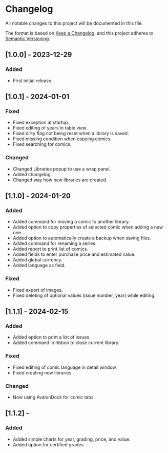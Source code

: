 # Changelog

All notable changes to this project will be documented in this file.

The format is based on [Keep a Changelog](https://keepachangelog.com/en/1.0.0/),
and this project adheres to [Semantic Versioning](https://semver.org/spec/v2.0.0.html).

## [1.0.0] - 2023-12-29

### Added

- First initial release.

## [1.0.1] - 2024-01-01

### Fixed

- Fixed exception at startup.
- Fixed editing of years in table view.
- Fixed dirty flag not being reset when a library is saved.
- Fixed missing condition when copying comics.
- Fixed searching for comics.

### Changed

- Changed Libraries popup to use a wrap panel.
- Added changelog.
- Changed way how new libraries are created.

## [1.1.0] - 2024-01-20

### Added

- Added command for moving a comic to another library.
- Added option to copy properties of selected comic when adding a new one.
- Added option to automatically create a backup when saving files.
- Added command for renaming a series.
- Added report to print list of comics.
- Added fields to enter purchase price and estimated value.
- Added global currency.
- Added language as field.

### Fixed

- Fixed export of images.
- Fixed deleting of optional values (issue number, year) while editing.

## [1.1.1] - 2024-02-15

### Added

- Added option to print a list of issues.
- Added command in ribbon to close current library.

### Fixed

- Fixed editing of comic language in detail window.
- Fixed creating new libraries .

### Changed 

- Now using AvalonDock for comic tabs.

## [1.1.2] - 

### Added

- Added simple charts for year, grading, price, and value.
- Added option for certified grades.